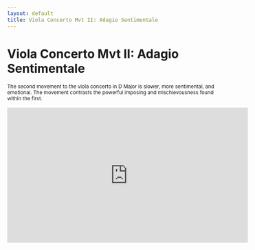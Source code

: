 ```yaml
---
layout: default
title: Viola Concerto Mvt II: Adagio Sentimentale
---
```


# Viola Concerto Mvt II: Adagio Sentimentale

<small>The second movement to the viola concerto in D Major is slower, more sentimental, and emotional. The movement contrasts the powerful imposing and mischievousness found within the first.</small>

<iframe width="560" height="315" src="https://www.youtube.com/embed/VfSRPqJkjQY" frameborder="0" allow="accelerometer; autoplay; clipboard-write; encrypted-media; gyroscope; picture-in-picture" allowfullscreen></iframe>
